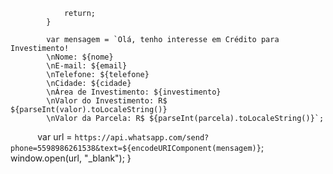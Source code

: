 
                return;
            }

            var mensagem = `Olá, tenho interesse em Crédito para Investimento!
            \nNome: ${nome}
            \nE-mail: ${email}
            \nTelefone: ${telefone}
            \nCidade: ${cidade}
            \nÁrea de Investimento: ${investimento}
            \nValor do Investimento: R$ ${parseInt(valor).toLocaleString()}
            \nValor da Parcela: R$ ${parseInt(parcela).toLocaleString()}`;

            var url = `https://api.whatsapp.com/send?phone=5598986261538&text=${encodeURIComponent(mensagem)}`;
            window.open(url, "_blank");
        }
    </script>
</body>
</html>
